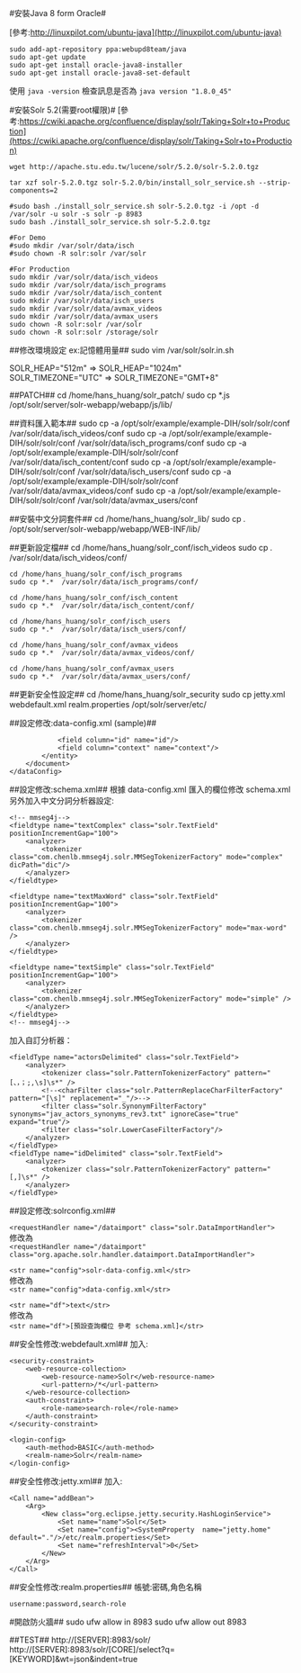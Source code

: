 #安裝Java 8 form Oracle#

[參考:http://linuxpilot.com/ubuntu-java](http://linuxpilot.com/ubuntu-java)

	sudo add-apt-repository ppa:webupd8team/java
	sudo apt-get update
	sudo apt-get install oracle-java8-installer
	sudo apt-get install oracle-java8-set-default

使用 `java -version` 檢查訊息是否為 `java version "1.8.0_45"`


#安裝Solr 5.2(需要root權限)#
[參考:https://cwiki.apache.org/confluence/display/solr/Taking+Solr+to+Production](https://cwiki.apache.org/confluence/display/solr/Taking+Solr+to+Production)

	wget http://apache.stu.edu.tw/lucene/solr/5.2.0/solr-5.2.0.tgz

	tar xzf solr-5.2.0.tgz solr-5.2.0/bin/install_solr_service.sh --strip-components=2

	#sudo bash ./install_solr_service.sh solr-5.2.0.tgz -i /opt -d /var/solr -u solr -s solr -p 8983
	sudo bash ./install_solr_service.sh solr-5.2.0.tgz

	#For Demo
	#sudo mkdir /var/solr/data/isch
	#sudo chown -R solr:solr /var/solr
	
	#For Production
	sudo mkdir /var/solr/data/isch_videos
	sudo mkdir /var/solr/data/isch_programs
	sudo mkdir /var/solr/data/isch_content
	sudo mkdir /var/solr/data/isch_users
	sudo mkdir /var/solr/data/avmax_videos
	sudo mkdir /var/solr/data/avmax_users
	sudo chown -R solr:solr /var/solr
	sudo chown -R solr:solr /storage/solr


##修改環境設定 ex:記憶體用量##
	sudo vim /var/solr/solr.in.sh

SOLR_HEAP="512m" => SOLR_HEAP="1024m"  
SOLR_TIMEZONE="UTC" => SOLR_TIMEZONE="GMT+8"

##PATCH##
	cd /home/hans_huang/solr_patch/
	sudo cp *.js  /opt/solr/server/solr-webapp/webapp/js/lib/


##資料匯入範本##
	sudo cp -a /opt/solr/example/example-DIH/solr/solr/conf /var/solr/data/isch_videos/conf
	sudo cp -a /opt/solr/example/example-DIH/solr/solr/conf /var/solr/data/isch_programs/conf
	sudo cp -a /opt/solr/example/example-DIH/solr/solr/conf /var/solr/data/isch_content/conf
	sudo cp -a /opt/solr/example/example-DIH/solr/solr/conf /var/solr/data/isch_users/conf
	sudo cp -a /opt/solr/example/example-DIH/solr/solr/conf /var/solr/data/avmax_videos/conf
	sudo cp -a /opt/solr/example/example-DIH/solr/solr/conf /var/solr/data/avmax_users/conf


##安裝中文分詞套件##
	cd /home/hans_huang/solr_lib/
	sudo cp *.*  /opt/solr/server/solr-webapp/webapp/WEB-INF/lib/


##更新設定檔##
	cd /home/hans_huang/solr_conf/isch_videos
	sudo cp *.*  /var/solr/data/isch_videos/conf/

	cd /home/hans_huang/solr_conf/isch_programs
	sudo cp *.*  /var/solr/data/isch_programs/conf/

	cd /home/hans_huang/solr_conf/isch_content
	sudo cp *.*  /var/solr/data/isch_content/conf/

	cd /home/hans_huang/solr_conf/isch_users
	sudo cp *.*  /var/solr/data/isch_users/conf/

	cd /home/hans_huang/solr_conf/avmax_videos
	sudo cp *.*  /var/solr/data/avmax_videos/conf/

	cd /home/hans_huang/solr_conf/avmax_users
	sudo cp *.*  /var/solr/data/avmax_users/conf/


##更新安全性設定##
	cd /home/hans_huang/solr_security
	sudo cp jetty.xml webdefault.xml realm.properties /opt/solr/server/etc/


##設定修改:data-config.xml (sample)##
	<dataConfig>
		<dataSource type="JdbcDataSource" 
					driver="com.mysql.jdbc.Driver"
					url="jdbc:mysql://[IP]:3306/[Database]" 
					user="[帳號]" 
					password="[密碼]"/>
		<document>
			<entity name="[ENTITY]"  
					pk="id"
					query="select id,context from [table]"
					deltaImportQuery="SELECT id,context from [table] WHERE id='${dataimporter.delta.id}'"
					deltaQuery="SELECT id FROM [table] WHERE updated_at > UNIX_TIMESTAMP('${dataimporter.last_index_time}')" 
					deletedPkQuery="SELECT id FROM [table] WHERE updated_at > UNIX_TIMESTAMP('${dataimporter.last_index_time}')" >
				
				<field column="id" name="id"/>
				<field column="context" name="context"/>       
			</entity>
		</document>
	</dataConfig>


##設定修改:schema.xml##
根據 data-config.xml 匯入的欄位修改 schema.xml  
另外加入中文分詞分析器設定:

	<!-- mmseg4j-->
	<fieldtype name="textComplex" class="solr.TextField" positionIncrementGap="100">
		<analyzer>
			<tokenizer class="com.chenlb.mmseg4j.solr.MMSegTokenizerFactory" mode="complex" dicPath="dic"/>
		</analyzer>
	</fieldtype>
	
	<fieldtype name="textMaxWord" class="solr.TextField" positionIncrementGap="100">
		<analyzer>
			<tokenizer class="com.chenlb.mmseg4j.solr.MMSegTokenizerFactory" mode="max-word" />
		</analyzer>
	</fieldtype>
	
	<fieldtype name="textSimple" class="solr.TextField" positionIncrementGap="100">
		<analyzer>
			<tokenizer class="com.chenlb.mmseg4j.solr.MMSegTokenizerFactory" mode="simple" />
		</analyzer>
	</fieldtype>
	<!-- mmseg4j-->	

加入自訂分析器：

	<fieldType name="actorsDelimited" class="solr.TextField">
		<analyzer>
			<tokenizer class="solr.PatternTokenizerFactory" pattern="[、，；;,\s]\s*" />
			<!--<charFilter class="solr.PatternReplaceCharFilterFactory" pattern="[\s]" replacement="_"/>-->		
			<filter class="solr.SynonymFilterFactory" synonyms="jav_actors_synonyms_rev3.txt" ignoreCase="true" expand="true"/>
			<filter class="solr.LowerCaseFilterFactory"/>
		</analyzer>
	</fieldType>
	<fieldType name="idDelimited" class="solr.TextField">
		<analyzer>
			<tokenizer class="solr.PatternTokenizerFactory" pattern="[,]\s*" />
		</analyzer>
	</fieldType>


##設定修改:solrconfig.xml##

`<requestHandler name="/dataimport" class="solr.DataImportHandler">`  
修改為  
`<requestHandler name="/dataimport" class="org.apache.solr.handler.dataimport.DataImportHandler">`

`<str name="config">solr-data-config.xml</str>`  
修改為  
`<str name="config">data-config.xml</str>`

`<str name="df">text</str>`  
修改為  
`<str name="df">[預設查詢欄位 參考 schema.xml]</str>`


##安全性修改:webdefault.xml##
加入:  

	<security-constraint>
		<web-resource-collection>
			<web-resource-name>Solr</web-resource-name>
			<url-pattern>/*</url-pattern>
		</web-resource-collection>
		<auth-constraint>
			<role-name>search-role</role-name>
		</auth-constraint>
	</security-constraint>
	
	<login-config>
		<auth-method>BASIC</auth-method>
		<realm-name>Solr</realm-name>
	</login-config>


##安全性修改:jetty.xml##
加入:

	<Call name="addBean">
		<Arg>
			<New class="org.eclipse.jetty.security.HashLoginService">
				<Set name="name">Solr</Set>
				<Set name="config"><SystemProperty  name="jetty.home" default="."/>/etc/realm.properties</Set>
				<Set name="refreshInterval">0</Set>
			</New>
		</Arg>
	</Call>

##安全性修改:realm.properties##
帳號:密碼,角色名稱  

	username:password,search-role


#開啟防火牆##
	sudo ufw allow in 8983
	sudo ufw allow out 8983


##TEST##
	http://[SERVER]:8983/solr/
	http://[SERVER]:8983/solr/[CORE]/select?q=[KEYWORD]&wt=json&indent=true








